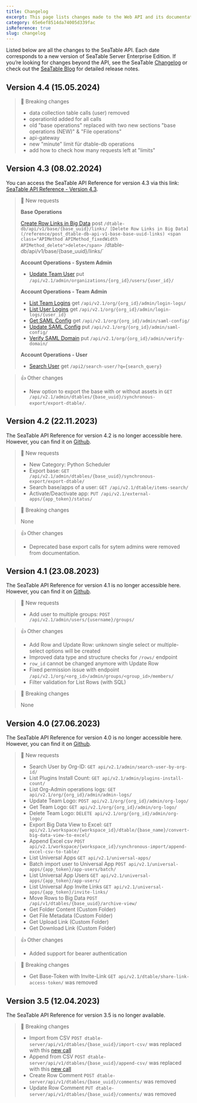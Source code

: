 ```yaml
---
title: Changelog
excerpt: This page lists changes made to the Web API and its documentation.
category: 65e6ef8514da74005d339fac
isReference: true
slug: changelog
---
```


<style>
.markdown-body {
	--markdown-title-marginTop: 2em;
}
</style>

Listed below are all the changes to the SeaTable API. Each date corresponds to a new version of SeaTable Server Enterprise Edition. If you’re looking for changes beyond the API, see the SeaTable [Changelog](https://seatable.io/docs/changelog) or check out the [SeaTable Blog](https://seatable.io/blog) for detailed release notes.

## Version 4.4 (15.05.2024)

> 🚧 Breaking changes
>
> - data collection table calls (user) removed
> - operationId added for all calls
> - old "base operations" replaced with two new sections "base operations (NEW)" & "File operations"
> - api-gateway
> - new "minute" limit für dtable-db operations
> - add how to check how many requests left at "limits"

## Version 4.3 (08.02.2024)

You can access the SeaTable API Reference for version 4.3 via this link: [SeaTable API Reference - Version 4.3](https://seatable.readme.io/v4.3/reference/introduction).

> 📘 New requests
>
> **Base Operations**
>
> [Create Row Links in Big Data](/reference/post_dtable-db-api-v1-base-base-uuid-links) <span class="APIMethod APIMethod_fixedWidth APIMethod_post">post</span> `/dtable-db/api/v1/base/{base_uuid}/links/
[Delete Row Links in Big Data](/reference/post_dtable-db-api-v1-base-base-uuid-links) <span class="APIMethod APIMethod_fixedWidth APIMethod_delete">delete</span> `/dtable-db/api/v1/base/{base_uuid}/links/`
>
> **Account Operations - System Admin**
>
> - [Update Team User](/reference/put_api-v2-1-admin-organizations-org-id-users-user-id) <span class="APIMethod APIMethod_fixedWidth APIMethod_put">put</span> `/api/v2.1/admin/organizations/{org_id}/users/{user_id}/`
>
> **Account Operations - Team Admin**
>
> - [List Team Logins](/reference/get_api-v2-1-org-org-id-admin-login-logs) <span class="APIMethod APIMethod_fixedWidth APIMethod_get">get</span> `/api/v2.1/org/{org_id}/admin/login-logs/`
> - [List User Logins](/reference/get_api-v2-1-org-org-id-admin-login-logs-user-id) <span class="APIMethod APIMethod_fixedWidth APIMethod_get">get</span> `/api/v2.1/org/{org_id}/admin/login-logs/{user_id}`
> - [Get SAML Config](/reference/get_api-v2-1-org-org-id-admin-saml-config) <span class="APIMethod APIMethod_fixedWidth APIMethod_get">get</span> `/api/v2.1/org/{org_id}/admin/saml-config/`
> - [Update SAML Config](/reference/put_api-v2-1-org-org-id-admin-saml-config) <span class="APIMethod APIMethod_fixedWidth APIMethod_put">put</span> `/api/v2.1/org/{org_id}/admin/saml-config/`
> - [Verify SAML Domain](/reference/put_api-v2-1-org-org-id-admin-verify-domain) <span class="APIMethod APIMethod_fixedWidth APIMethod_put">put</span> `/api/v2.1/org/{org_id}/admin/verify-domain/`
>
> **Account Operations - User**
>
> - [Search User](/reference/get_api2-search-user) <span class="APIMethod APIMethod_fixedWidth APIMethod_get">get</span> `/api2/search-user/?q={search_query}`

> 👍 Other changes
>
> - New option to export the base with or without assets in `GET /api/v2.1/admin/dtables/{base_uuid}/synchronous-export/export-dtable/`.

## Version 4.2 (22.11.2023)

The SeaTable API Reference for version 4.2 is no longer accessible here. However, you can find it on [Github](https://github.com/seatable/openapi/tree/v4.2).

> 📘 New requests
>
> - New Category: Python Scheduler
> - Export base: `GET /api/v2.1/admin/dtables/{base_uuid}/synchronous-export/export-dtable/`
> - Search base/apps of a user: `GET /api/v2.1/dtable/items-search/`
> - Activate/Deactivate app: `PUT /api/v2.1/external-apps/{app_token}/status/`

> 🚧 Breaking changes
>
> None

> 👍 Other changes
>
> - Deprecated base export calls for sytem admins were removed from documentation.

## Version 4.1 (23.08.2023)

The SeaTable API Reference for version 4.1 is no longer accessible here. However, you can find it on [Github](https://github.com/seatable/openapi/tree/v4.1).

> 📘 New requests
>
> - Add user to multiple groups: `POST /api/v2.1/admin/users/{username}/groups/`

> 👍 Other changes
>
> - Add Row and Update Row: unknown single select or multiple-select options will be created
> - Improved data type and structure checks for `/rows/` endpoint
> - `row_id` cannot be changed anymore with Update Row
> - Fixed permission issue with endpoint `/api/v2.1/org/<org_id>/admin/groups/<group_id>/members/`
> - Filter validation for List Rows (with SQL)

> 🚧 Breaking changes
>
> None

## Version 4.0 (27.06.2023)

The SeaTable API Reference for version 4.0 is no longer accessible here. However, you can find it on [Github](https://github.com/seatable/openapi/tree/v4.0).

> 📘 New requests
>
> - Search User by Org-ID: `GET api/v2.1/admin/search-user-by-org-id/`
> - List Plugins Install Count: `GET api/v2.1/admin/plugins-install-count/`
> - List Org-Admin operations logs: `GET api/v2.1/org/{org_id}/admin/admin-logs/`
> - Update Team Logo: `POST api/v2.1/org/{org_id}/admin/org-logo/`
> - Get Team Logo: `GET api/v2.1/org/{org_id}/admin/org-logo/`
> - Delete Team Logo: `DELETE api/v2.1/org/{org_id}/admin/org-logo/`
> - Export Big Data View to Excel: `GET api/v2.1/workspace/{workspace_id}/dtable/{base_name}/convert-big-data-view-to-excel/`
> - Append Excel csv `POST api/v2.1/workspace/{workspace_id}/synchronous-import/append-excel-csv-to-table/`
> - List Universal Apps `GET api/v2.1/universal-apps/`
> - Batch import user to Universal App `POST api/v2.1/universal-apps/{app_token}/app-users/batch/`
> - List Universal App Users `GET api/v2.1/universal-apps/{app_token}/app-users/`
> - List Universal App Invite Links `GET api/v2.1/universal-apps/{app_token}/invite-links/`
> - Move Rows to Big Data `POST /api/v1/dtables/{base_uuid}/archive-view/`
> - Get Folder Content (Custom Folder)
> - Get File Metadata (Custom Folder)
> - Get Upload Link (Custom Folder)
> - Get Download Link (Custom Folder)

> 👍 Other changes
>
> - Added support for bearer authentication

> 🚧 Breaking changes
>
> - Get Base-Token with Invite-Link `GET api/v2.1/dtable/share-link-access-token/` was removed

## Version 3.5 (12.04.2023)

The SeaTable API Reference for version 3.5 is no longer available.

> 🚧 Breaking changes
>
> - Import from CSV `POST dtable-server/api/v1/dtables/{base_uuid}/import-csv/` was replaced with this [new call](/reference/import-base-from-xlsx-or-csv)
> - Append from CSV `POST dtable-server/api/v1/dtables/{base_uuid}/append-csv/` was replaced with this [new call](/reference/import-base-from-xlsx-or-csv)
> - Create Row Comment `POST dtable-server/api/v1/dtables/{base_uuid}/comments/` was removed
> - Update Row Comment `PUT dtable-server/api/v1/dtables/{base_uuid}/comments/` was removed
